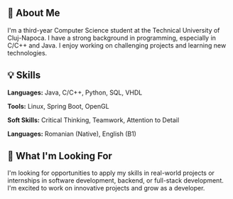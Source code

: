 ## 👋 About Me
I'm a third-year Computer Science student at the Technical University of Cluj-Napoca. I have a strong background in programming, especially in C/C++ and Java. I enjoy working on challenging projects and learning new technologies.

## 💡 Skills
**Languages:** Java, C/C++, Python, SQL, VHDL

**Tools:** Linux, Spring Boot, OpenGL

**Soft Skills:** Critical Thinking, Teamwork, Attention to Detail

**Languages:** Romanian (Native), English (B1)

## 📌 What I'm Looking For
I'm looking for opportunities to apply my skills in real-world projects or internships in software development, backend, or full-stack development. I'm excited to work on innovative projects and grow as a developer.
